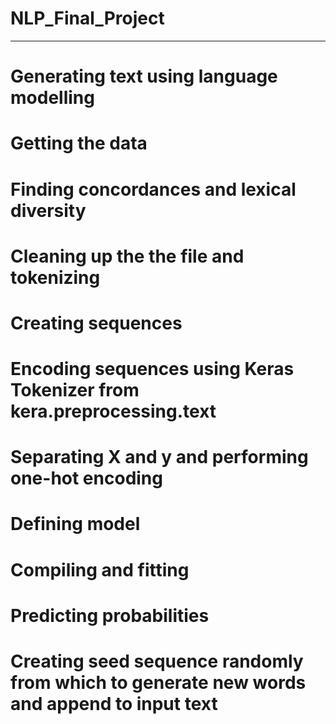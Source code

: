 # NLP_Final_Project
___________________
Generating text using language modelling
====================================

# Getting the data

# Finding concordances and lexical diversity

# Cleaning up the the file and tokenizing

# Creating sequences 

# Encoding sequences using Keras Tokenizer from kera.preprocessing.text

# Separating X and y and performing one-hot encoding

# Defining model

# Compiling and fitting

# Predicting probabilities

# Creating seed sequence randomly from which to generate new words and append to input text
